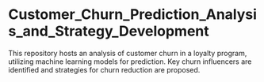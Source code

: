 # Customer_Churn_Prediction_Analysis_and_Strategy_Development
This repository hosts an analysis of customer churn in a loyalty program, utilizing machine learning models for prediction. Key churn influencers are identified and strategies for churn reduction are proposed.
